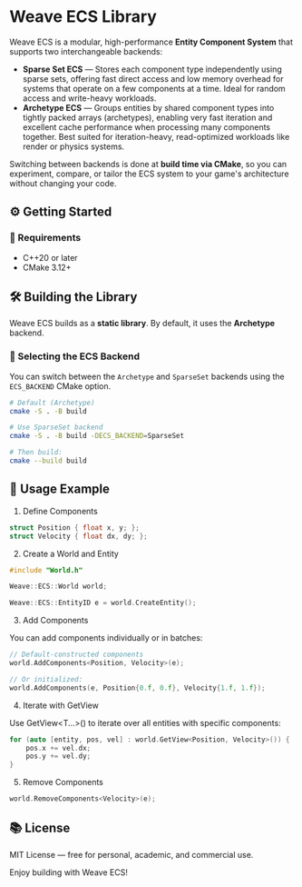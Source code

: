 # Weave ECS Library

Weave ECS is a modular, high-performance **Entity Component System** that supports two interchangeable backends:

- **Sparse Set ECS** — Stores each component type independently using sparse sets, offering fast direct access and low memory overhead for systems that operate on a few components at a time. Ideal for random access and write-heavy workloads.
- **Archetype ECS** — Groups entities by shared component types into tightly packed arrays (archetypes), enabling very fast iteration and excellent cache performance when processing many components together. Best suited for iteration-heavy, read-optimized workloads like render or physics systems.

Switching between backends is done at **build time via CMake**, so you can experiment, compare, or tailor the ECS system to your game's architecture without changing your code.

## ⚙️ Getting Started

### 🔨 Requirements

- C++20 or later
- CMake 3.12+

## 🛠️ Building the Library

Weave ECS builds as a **static library**. By default, it uses the **Archetype** backend.

### 🧩 Selecting the ECS Backend

You can switch between the `Archetype` and `SparseSet` backends using the `ECS_BACKEND` CMake option.

```bash
# Default (Archetype)
cmake -S . -B build

# Use SparseSet backend
cmake -S . -B build -DECS_BACKEND=SparseSet

# Then build:
cmake --build build
```

## 🧪 Usage Example
1. Define Components

```c++
struct Position { float x, y; };
struct Velocity { float dx, dy; };
```

2. Create a World and Entity

```c++
#include "World.h"

Weave::ECS::World world;

Weave::ECS::EntityID e = world.CreateEntity();
```

3. Add Components

You can add components individually or in batches:

```c++
// Default-constructed components
world.AddComponents<Position, Velocity>(e);

// Or initialized:
world.AddComponents(e, Position{0.f, 0.f}, Velocity{1.f, 1.f});
```

4. Iterate with GetView

Use GetView<T...>() to iterate over all entities with specific components:

```c++
for (auto [entity, pos, vel] : world.GetView<Position, Velocity>()) {
    pos.x += vel.dx;
    pos.y += vel.dy;
}
```

5. Remove Components

```c++
world.RemoveComponents<Velocity>(e);
```

## 📚 License

MIT License — free for personal, academic, and commercial use.

Enjoy building with Weave ECS!
